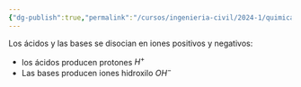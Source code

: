 ```yaml
---
{"dg-publish":true,"permalink":"/cursos/ingenieria-civil/2024-1/quimica-para-ingenieria/7-acidos-y-bases/teoria-de-acidos-de-arrhenius/","tags":["I2QIM100E"]}
---
```



Los ácidos y las bases se disocian en iones positivos y negativos:

- los ácidos producen protones $H^{+}$
- Las bases producen iones hidroxilo $OH^{-}$